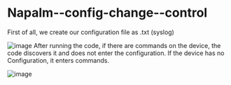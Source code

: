 # Napalm--config-change--control

First of all, we create our configuration file as .txt (syslog)

![image](https://user-images.githubusercontent.com/96883175/163689970-35167473-16ba-4ec1-bf38-822e11648e0b.png)
After running the code, if there are commands on the device, the code discovers it and does not enter the configuration. If the device has no Configuration, it enters commands.

![image](https://user-images.githubusercontent.com/96883175/163689951-f0079a6a-2174-469f-93bf-105de3db890f.png)


